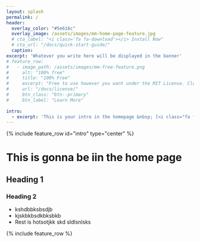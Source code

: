 ```yaml
---
layout: splash
permalink: /
header:
  overlay_color: "#5e616c"
  overlay_image: /assets/images/mm-home-page-feature.jpg
  # cta_label: "<i class='fa fa-download'></i> Install Now"
  # cta_url: "/docs/quick-start-guide/"
  caption:
excerpt: 'Whatever you write here will be displayed in the banner'
# feature_row:
#   - image_path: /assets/images/mm-free-feature.png
#     alt: "100% free"
#     title: "100% Free"
#     excerpt: "Free to use however you want under the MIT License. Clone it, fork it, customize it, whatever!"
#     url: "/docs/license/"
#     btn_class: "btn--primary"
#     btn_label: "Learn More"
 
intro:
  - excerpt: 'This is your intro in the homepage &nbsp; [<i class="fa fa-github"></i> chkrishnatej](https://github.com/chkrishnatej){: .btn .btn--github} [<i class="fa fa-paypal"></i> Contact Me](/minimal-mistakes/about){: .btn .btn--primary}'
---
```


{% include feature_row id="intro" type="center" %}

# This is gonna be iin the home page

## Heading 1

### Heading 2 

  * kshdbbksbsdjb
  * kjskbkbsdkbksbkb
  * Rest is hotsotjkk skd  sldlsnlsks

{% include feature_row %}

